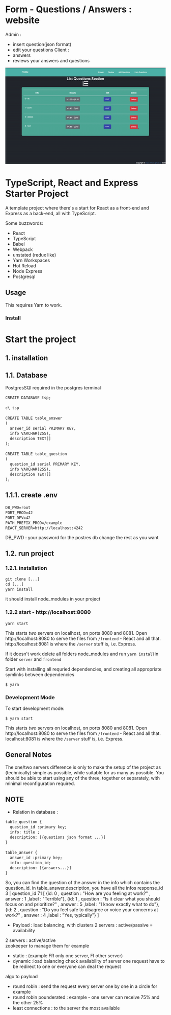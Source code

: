 # Form - Questions / Answers :  website

Admin : 
- insert question(json format)
- edit your questions
Client :
- answers 
- reviews your answers and questions


![](demo-form.gif)



# TypeScript, React and Express Starter Project

A template project where there's a start for React as a front-end and Express as a back-end, all with TypeScript.

Some buzzwords:

- React
- TypeScript
- Babel
- Webpack
- unstated (redux like)
- Yarn Workspaces
- Hot Reload
- Node Express
- Postgresql

## Usage

This requires Yarn to work.

### Install


# Start the project 

## 1. installation

## 1.1. Database

PostgresSQl required
in the postgres terminal

```
CREATE DATABASE tsp;

c\ tsp

CREATE TABLE table_answer
(
  answer_id serial PRIMARY KEY,
  info VARCHAR(255),
  description TEXT[]
);

CREATE TABLE table_question
(
  question_id serial PRIMARY KEY,
  info VARCHAR(255),
  description TEXT[]
);
```

## 1.1.1. create .env 

```
DB_PWD=root
PORT_PROD=42
PORT_DEV=42
PATH_PREFIX_PROD=/example
REACT_SERVER=http://localhost:4242
```

DB_PWD : your password for the postres db
change the rest as you want 

## 1.2. run project

### 1.2.1. installation
```
git clone [...]
cd [...]
yarn install 
```
it should install node_modules in your project

### 1.2.2 start - http://localhost:8080
```
yarn start
```
This starts _two_ servers on localhost, on ports 8080 and 8081. 
Open http://localhost:8080 to serve the files from `/frontend` - React and all that. 
http://localhost:8081 is where the `/server` stuff is, i.e. Express.


If it doesn't work delete all folders node_modules and run `yarn install`in folder `server` and `frontend`




Start with installing all requried dependencies, and creating all appropriate symlinks between dependencies

```console
$ yarn
```

### Development Mode

To start development mode:

```console
$ yarn start
```

This starts _two_ servers on localhost, on ports 8080 and 8081. Open http://localhost:8080 to serve the files from `/frontend` - React and all that. localhost:8081 is where the `/server` stuff is, i.e. Express.

## General Notes

The one/two servers difference is only to make the setup of the project as (technically) simple as possible, while suitable for as many as possible. You should be able to start using any of the three, together or separately, with minimal reconfiguration required.


## NOTE

- Relation in database : 

```
table_question {
  question_id :primary key;
  info: title ;
  description: [{questions json format ...}]
}

table_answer {
  answer_id :primary key;
  info: question_id;
  description: [{answers...}]
}
```

So, you can find the question of the answer in the info which contains the question_id.
in table_answer.description, you have all the infos
response_id 3 | question_id 71
[
  {id: 0 , question : "How are you feeling at work?" , answer : 1 ,label : "Terrible"},
  {id: 1 , question : "Is it clear what you should focus on and prioritize?" , answer : 5 ,label : "I know exactly what to do"},
  {id: 2 , question : "Do you feel safe to disagree or voice your concerns at work?" , answer : 4 ,label : "Yes, typically"}
]



- Payload : 
load balancing, with clusters
2 servers : active/passive = availability

2 servers  : active/active  
zookeeper to manage them for example

- static : (example FR only one server, FI other server)
- dynamic :load balancing
check availability of server
one request have to be redirect to one or everyone can deal the request

algo to payload
- round robin : send the request every server one by one in a circle for example
- round robin pounderated : example - one server can receive 75% and the other 25%
- least connections : to the server the most available
 
